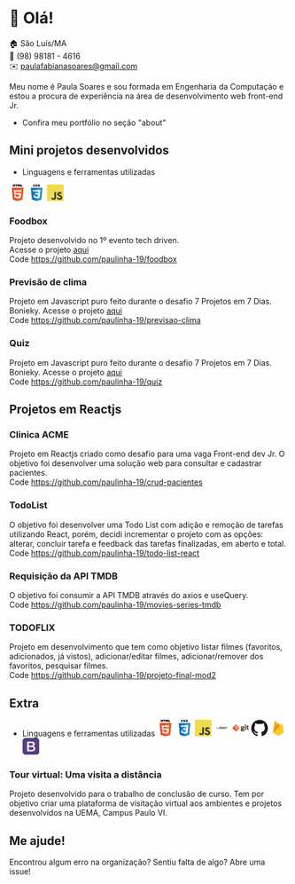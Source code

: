 # 👋 Olá!

:house:   São Luís/MA <br>
:iphone:   (98) 98181 - 4616 <br>
:envelope:  paulafabianasoares@gmail.com

Meu nome é Paula Soares e sou formada em Engenharia da Computação e estou a procura de experiência na área de desenvolvimento web front-end Jr. <br>
- Confira meu portfólio no seção "about"

## Mini projetos desenvolvidos
- Linguagens e ferramentas utilizadas

<code><img height="30" src="https://raw.githubusercontent.com/github/explore/80688e429a7d4ef2fca1e82350fe8e3517d3494d/topics/html/html.png"></code>
<code><img height="30" src="https://raw.githubusercontent.com/github/explore/80688e429a7d4ef2fca1e82350fe8e3517d3494d/topics/css/css.png"></code>
<code><img height="30" src="https://raw.githubusercontent.com/github/explore/80688e429a7d4ef2fca1e82350fe8e3517d3494d/topics/javascript/javascript.png"></code>

### Foodbox
Projeto desenvolvido no 1º evento tech driven. <br>
Acesse o projeto [aqui](https://paulinha-19.github.io/foodbox/) <br>
Code https://github.com/paulinha-19/foodbox

### Previsão de clima
Projeto em Javascript puro feito durante o desafio 7 Projetos em 7 Dias. Bonieky.
Acesse o projeto [aqui](https://paulinha-19.github.io/previsao-clima/) <br>
Code https://github.com/paulinha-19/previsao-clima

### Quiz
Projeto em Javascript puro feito durante o desafio 7 Projetos em 7 Dias. Bonieky.
Acesse o projeto [aqui](https://paulinha-19.github.io/quiz/) <br>
Code https://github.com/paulinha-19/quiz

## Projetos em Reactjs

### Clinica ACME
Projeto em Reactjs criado como desafio para uma vaga Front-end dev Jr. O objetivo foi desenvolver uma solução web para consultar e cadastrar pacientes. <br>
Code https://github.com/paulinha-19/crud-pacientes

### TodoList
O objetivo foi desenvolver uma Todo List com adição e remoção de tarefas utilizando React, porém, decidi incrementar o projeto com as opções: alterar, concluir tarefa e feedback das tarefas finalizadas, em aberto e total. <br>
Code https://github.com/paulinha-19/todo-list-react

### Requisição da API TMDB
O objetivo foi consumir a API TMDB através do axios e useQuery. <br>
Code https://github.com/paulinha-19/movies-series-tmdb

### TODOFLIX
Projeto em desenvolvimento que tem como objetivo listar filmes (favoritos, adicionados, já vistos), adicionar/editar filmes, adicionar/remover dos favoritos, pesquisar filmes. <br>
Code https://github.com/paulinha-19/projeto-final-mod2

## Extra
- Linguagens e ferramentas utilizadas
<code><img height="30" src="https://raw.githubusercontent.com/github/explore/80688e429a7d4ef2fca1e82350fe8e3517d3494d/topics/html/html.png"></code>
<code><img height="30" src="https://raw.githubusercontent.com/github/explore/80688e429a7d4ef2fca1e82350fe8e3517d3494d/topics/css/css.png"></code>
<code><img height="30" src="https://raw.githubusercontent.com/github/explore/80688e429a7d4ef2fca1e82350fe8e3517d3494d/topics/javascript/javascript.png"></code>
<code><img height="30" src="https://raw.githubusercontent.com/github/explore/80688e429a7d4ef2fca1e82350fe8e3517d3494d/topics/jquery/jquery.png"></code>
<code><img height="30" src="https://raw.githubusercontent.com/github/explore/80688e429a7d4ef2fca1e82350fe8e3517d3494d/topics/git/git.png"></code>
<code><img height="30" src="https://raw.githubusercontent.com/github/explore/78df643247d429f6cc873026c0622819ad797942/topics/github/github.png"></code>
<code><img height="30" src="https://raw.githubusercontent.com/github/explore/80688e429a7d4ef2fca1e82350fe8e3517d3494d/topics/firebase/firebase.png"></code>
<code><img height="30" src="https://raw.githubusercontent.com/github/explore/80688e429a7d4ef2fca1e82350fe8e3517d3494d/topics/bootstrap/bootstrap.png"></code>

### Tour virtual: Uma visita a distância
Projeto desenvolvido para o trabalho de conclusão de curso. Tem por objetivo criar uma plataforma de visitação virtual aos ambientes e projetos desenvolvidos na UEMA, Campus Paulo VI. 

## Me ajude!
Encontrou algum erro na organização? Sentiu falta de algo? Abre uma issue! <br>

